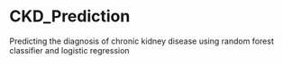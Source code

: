 # CKD_Prediction
 Predicting the diagnosis of chronic kidney disease using random forest classifier and logistic regression
